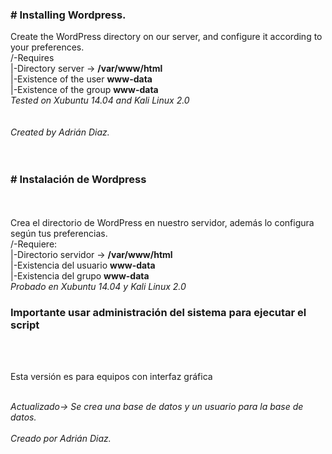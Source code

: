 <h3><strong> # Installing Wordpress.</strong></h3>
Create the WordPress directory on our server, and configure it according to your preferences.<br>
/-Requires<br>
|-Directory server -> <strong>/var/www/html</strong><br>
|-Existence of the user <strong>www-data</strong><br>
|-Existence of the group <strong>www-data</strong><br>
<i>Tested on Xubuntu 14.04 and Kali Linux 2.0</i><br>
<br>
<br>
<i>Created by Adrián Diaz.</i><br>
<br>
<br>
<h3><strong> # Instalación de Wordpress </strong></h3><br>
<br>
Crea el directorio de WordPress en nuestro servidor, además lo configura según tus preferencias.<br>
/-Requiere:<br>
|-Directorio servidor -> <strong>/var/www/html<br></strong>
|-Existencia del usuario <strong>www-data</strong><br>
|-Existencia del grupo <strong>www-data</strong><br>
<i>Probado en Xubuntu 14.04 y Kali Linux 2.0</i><br>
<h3><strong>Importante usar administración del sistema para ejecutar el script</h3></strong><br>
<br>
<p>Esta versión es para equipos con interfaz gráfica</p><br>
<i>Actualizado-> Se crea una base de datos y un usuario para la base de datos.</i><br>
<br>
<i>Creado por Adrián Diaz.</i><br>


